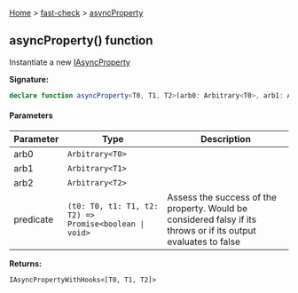 [Home](/) &gt; [fast-check](../fast-check.md) &gt; [asyncProperty](asyncProperty_3.md)

## asyncProperty() function

Instantiate a new [IAsyncProperty](IAsyncProperty.md)

<b>Signature:</b>

```typescript
declare function asyncProperty<T0, T1, T2>(arb0: Arbitrary<T0>, arb1: Arbitrary<T1>, arb2: Arbitrary<T2>, predicate: (t0: T0, t1: T1, t2: T2) => Promise<boolean | void>): IAsyncPropertyWithHooks<[T0, T1, T2]>;
```

#### Parameters

|  Parameter | Type | Description |
|  --- | --- | --- |
|  arb0 | <code>Arbitrary&lt;T0&gt;</code> |  |
|  arb1 | <code>Arbitrary&lt;T1&gt;</code> |  |
|  arb2 | <code>Arbitrary&lt;T2&gt;</code> |  |
|  predicate | <code>(t0: T0, t1: T1, t2: T2) =&gt; Promise&lt;boolean &#124; void&gt;</code> | Assess the success of the property. Would be considered falsy if its throws or if its output evaluates to false |

<b>Returns:</b>

`IAsyncPropertyWithHooks<[T0, T1, T2]>`

